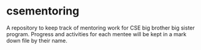 csementoring
============

A repository to keep track of mentoring work for CSE big brother big sister program. Progress and activities for each mentee will be kept in a mark down file by their name.

